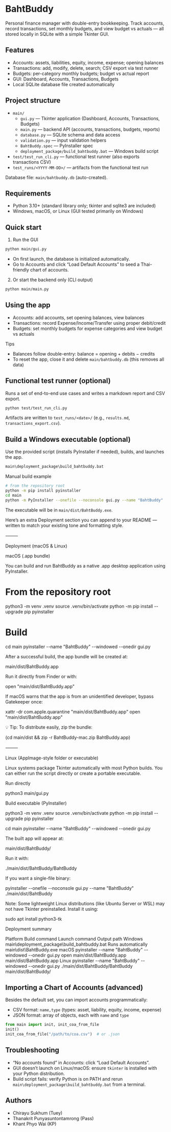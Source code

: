 # BahtBuddy

Personal finance manager with double-entry bookkeeping. Track accounts, record transactions, set monthly budgets, and view budget vs actuals — all stored locally in SQLite with a simple Tkinter GUI.

## Features
- Accounts: assets, liabilities, equity, income, expense; opening balances
- Transactions: add, modify, delete, search; CSV export via test runner
- Budgets: per-category monthly budgets; budget vs actual report
- GUI: Dashboard, Accounts, Transactions, Budgets
- Local SQLite database file created automatically

## Project structure
- `main/`
  - `gui.py` — Tkinter application (Dashboard, Accounts, Transactions, Budgets)
  - `main.py` — backend API (accounts, transactions, budgets, reports)
  - `database.py` — SQLite schema and data access
  - `validation.py` — input validation helpers
  - `BahtBuddy.spec` — PyInstaller spec
  - `deployment_package/build_bahtbuddy.bat` — Windows build script
- `test/test_run_cli.py` — functional test runner (also exports transactions CSV)
- `test_runs/<YYYY-MM-DD>/` — artifacts from the functional test run

Database file: `main/bahtbuddy.db` (auto-created).

## Requirements
- Python 3.10+ (standard library only; tkinter and sqlite3 are included)
- Windows, macOS, or Linux (GUI tested primarily on Windows)

## Quick start
1) Run the GUI

```bash path=null start=null
python main/gui.py
```

- On first launch, the database is initialized automatically.
- Go to Accounts and click “Load Default Accounts” to seed a Thai-friendly chart of accounts.

2) Or start the backend only (CLI output)

```bash path=null start=null
python main/main.py
```

## Using the app
- Accounts: add accounts, set opening balances, view balances
- Transactions: record Expense/Income/Transfer using proper debit/credit
- Budgets: set monthly budgets for expense categories and view budget vs actuals

Tips
- Balances follow double-entry: balance = opening + debits − credits
- To reset the app, close it and delete `main/bahtbuddy.db` (this removes all data)

## Functional test runner (optional)
Runs a set of end-to-end use cases and writes a markdown report and CSV export.

```bash path=null start=null
python test/test_run_cli.py
```

Artifacts are written to `test_runs/<date>/` (e.g., `results.md`, `transactions_export.csv`).

## Build a Windows executable (optional)
Use the provided script (installs PyInstaller if needed), builds, and launches the app.

```bat path=null start=null
main\deployment_package\build_bahtbuddy.bat
```

Manual build example

```bash path=null start=null
# from the repository root
python -m pip install pyinstaller
cd main
python -m PyInstaller --onefile --noconsole gui.py --name "BahtBuddy"
```

The executable will be in `main/dist/BahtBuddy.exe`.

Here’s an extra Deployment section you can append to your README — written to match your existing tone and formatting style.

⸻

Deployment (macOS & Linux)

macOS (.app bundle)

You can build and run BahtBuddy as a native .app desktop application using PyInstaller.

# From the repository root
python3 -m venv .venv
source .venv/bin/activate
python -m pip install --upgrade pip pyinstaller

# Build
cd main
pyinstaller --name "BahtBuddy" --windowed --onedir gui.py

After a successful build, the app bundle will be created at:

main/dist/BahtBuddy.app

Run it directly from Finder or with:

open "main/dist/BahtBuddy.app"

If macOS warns that the app is from an unidentified developer, bypass Gatekeeper once:

xattr -dr com.apple.quarantine "main/dist/BahtBuddy.app"
open "main/dist/BahtBuddy.app"

💡 Tip: To distribute easily, zip the bundle:

(cd main/dist && zip -r BahtBuddy-mac.zip BahtBuddy.app)



⸻

Linux (AppImage-style folder or executable)

Linux systems package Tkinter automatically with most Python builds.
You can either run the script directly or create a portable executable.

Run directly

python3 main/gui.py

Build executable (PyInstaller)

python3 -m venv .venv
source .venv/bin/activate
python -m pip install --upgrade pip pyinstaller

cd main
pyinstaller --name "BahtBuddy" --windowed --onedir gui.py

The built app will appear at:

main/dist/BahtBuddy/

Run it with:

./main/dist/BahtBuddy/BahtBuddy

If you want a single-file binary:

pyinstaller --onefile --noconsole gui.py --name "BahtBuddy"
./main/dist/BahtBuddy

Note: Some lightweight Linux distributions (like Ubuntu Server or WSL) may not have Tkinter preinstalled.
Install it using:

sudo apt install python3-tk

Deployment summary

Platform	Build command	Launch command	Output path
Windows	main\deployment_package\build_bahtbuddy.bat	Runs automatically	main\dist\BahtBuddy.exe
macOS	pyinstaller --name "BahtBuddy" --windowed --onedir gui.py	open main/dist/BahtBuddy.app	main/dist/BahtBuddy.app
Linux	pyinstaller --name "BahtBuddy" --windowed --onedir gui.py	./main/dist/BahtBuddy/BahtBuddy	main/dist/BahtBuddy/

## Importing a Chart of Accounts (advanced)
Besides the default set, you can import accounts programmatically:

- CSV format: `name,type` (types: asset, liability, equity, income, expense)
- JSON format: array of objects, each with `name` and `type`

```python path=null start=null
from main import init, init_coa_from_file
init()
init_coa_from_file("/path/to/coa.csv")  # or .json
```

## Troubleshooting
- “No accounts found” in Accounts: click “Load Default Accounts”.
- GUI doesn’t launch on Linux/macOS: ensure `tkinter` is installed with your Python distribution.
- Build script fails: verify Python is on PATH and rerun `main\deployment_package\build_bahtbuddy.bat` from a terminal.

## Authors
- Chirayu Sukhum (Tuey)
- Thanakrit Punyasuntontamrong (Pass)
- Khant Phyo Wai (KP)
